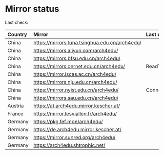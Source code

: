 <script src="./time.js"></script>
# Mirror status
Last check: <script type="text/javascript">localize(1749101160.076909);</script>

|Country|Mirror|Last update|
|:------|:-----|:----------|
|China|https://mirrors.tuna.tsinghua.edu.cn/arch4edu/|<script type="text/javascript">localize(1749063327);</script>|
|China|https://mirrors.aliyun.com/arch4edu/|<script type="text/javascript">localize(1748760430);</script>|
|China|https://mirrors.bfsu.edu.cn/arch4edu/|<script type="text/javascript">localize(1749063327);</script>|
|China|https://mirrors.cernet.edu.cn/arch4edu/|ReadTimeout|
|China|https://mirror.iscas.ac.cn/arch4edu/|<script type="text/javascript">localize(1749063327);</script>|
|China|https://mirrors.nju.edu.cn/arch4edu/|<script type="text/javascript">localize(1749020703);</script>|
|China|https://mirror.nyist.edu.cn/arch4edu/|ConnectionError|
|China|https://mirrors.sau.edu.cn/arch4edu/|<script type="text/javascript">localize(1731653531);</script>|
|Austria|https://at.arch4edu.mirror.kescher.at/|<script type="text/javascript">localize(1749063327);</script>|
|France|https://mirror.lesviallon.fr/arch4edu/|<script type="text/javascript">localize(1749020703);</script>|
|Germany|https://pkg.fef.moe/arch4edu/|<script type="text/javascript">localize(1749063327);</script>|
|Germany|https://de.arch4edu.mirror.kescher.at/|<script type="text/javascript">localize(1749063327);</script>|
|Germany|https://mirror.sunred.org/arch4edu/|<script type="text/javascript">localize(1749063327);</script>|
|Germany|https://arch4edu.shtrophic.net/|<script type="text/javascript">localize(1749063327);</script>|

<script src="./tablefilter/tablefilter.js"></script>
<script src="./table.js"></script>